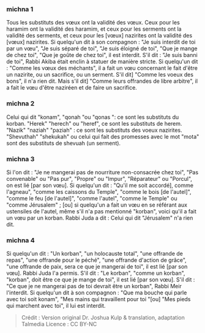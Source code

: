 
### michna 1
Tous les substituts des vœux ont la validité des vœux. Ceux pour les haramim ont la validité des haramim, et ceux pour les serments ont la validité des serments, et ceux pour les [vœux] nazirites ont la validité des [vœux] nazirites. Si quelqu'un dit à son compagnon : "Je suis interdit de toi par un vœu", "Je suis séparé de toi", "Je suis éloigné de toi", "Que je mange de chez toi", "Que je goûte de chez toi", il est interdit. S'il dit : "Je suis banni de toi", Rabbi Akiba était enclin à statuer de manière stricte. Si quelqu'un dit : "Comme les vœux des méchants", il a fait un vœu concernant le fait d'être un nazirite, ou un sacrifice, ou un serment. S'il dit] "Comme les voeux des bons", il n'a rien dit. Mais s'il dit] "Comme leurs offrandes de libre arbitre", il a fait le vœu d'être naziréen et de faire un sacrifice.

### michna 2
Celui qui dit "konam", "qonah "ou "qonas ": ce sont les substituts du korban. "Herek" "herech" ou "heref", ce sont les substituts de herem. "Nazik" "naziah" "paziah" : ce sont les substituts des voeux nazirites. "Shevuthah" "shekukah" ou celui qui fait des promesses avec le mot "mota" sont des substituts de shevuah (un serment).

### michna 3
Si l'on dit : "Je ne mangerai pas de nourriture non-consacrée chez toi", "Pas convenable" ou "Pas pur", "Propre" ou "Impur", "Réparateur" ou "Porcul", on est lié [par son vœu]. Si quelqu'un dit : "Qu'il me soit accordé], comme l'agneau", "comme les caissons du Temple", "comme le bois [de l'autel]", "comme le feu [de l'autel]", "comme l'autel", "comme le Temple" ou "comme Jérusalem" ; [ou] si quelqu'un a fait un vœu en se référant aux ustensiles de l'autel, même s'il n'a pas mentionné "korban", voici qu'il a fait un vœu par un korban. Rabbi Juda a dit : Celui qui dit "Jérusalem" n'a rien dit.

### michna 4
Si quelqu'un dit : "Un korban", "un holocauste total", "une offrande de repas", "une offrande pour le péché", "une offrande d'action de grâce", "une offrande de paix, sera ce que je mangerai de toi", il est lié [par son vœu]. Rabbi Juda l'a permis. S'il dit : "Le korban", "comme un korban", "korban", doit être ce que je mange de toi", il est lié [par son vœu]. S'il dit : "Ce que je ne mangerai pas de toi devrait être un korban", Rabbi Meir l'interdit. Si quelqu'un dit à son compagnon : "Que ma bouche qui parle avec toi soit konam", "Mes mains qui travaillent pour toi "[ou] "Mes pieds qui marchent avec toi", il lui est interdit.

>Crédit : Version original Dr. Joshua Kulp & translation, adaptation Talmedia
>Licence : CC BY-NC